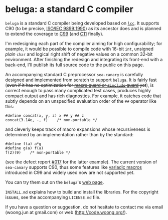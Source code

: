 beluga: a standard C compiler
=============================

`beluga` is a standard C compiler being developed based on
[`lcc`](https://sites.google.com/site/lccretargetablecompiler/). It supports
C90 (to be precise,
[ISO/IEC 9899:1990](http://www.iso.org/iso/iso_catalogue/catalogue_tc/catalogue_detail.htm?csnumber=17782))
as its ancestor does and is planned to extend the coverage to
[C99](http://www.iso.org/iso/iso_catalogue/catalogue_tc/catalogue_detail.htm?csnumber=29237)
(and
[C11](http://www.iso.org/iso/home/store/catalogue_ics/catalogue_detail_ics.htm?csnumber=57853)
finally).

I'm redesigning each part of the compiler aiming for high configurability; for
example, it would be possible to compile code with 16-bit `int`, unsigned
_plain_ `char` and logical right shift of negative values on a common 32-bit
environment. After finishing the redesign and integrating its front-end with a
back-end, I'll publish its full source code to the public on this page.

An accompanying standard C preprocessor `sea-canary` is carefully designed and
implemented from scratch to support `beluga`. It is fairly fast (~~even if it
has no optimization for
[macro guard or `#include` guard](http://en.wikipedia.org/wiki/Include_guard)
yet~~), is correct enough to pass many complicated test cases, produces highly
compact output and has rich diagnostics. For example, it catches code that
subtly depends on an unspecified evaluation order of the `##` operator like
this:

    #define concat(x, y, z) x ## y ## z
    concat(3.14e, -, f)    /* non-portable */

and cleverly keeps track of macro expansions whose recursiveness is determined
by an implementation rather than by the standard:

    #define f(a) a*g
    #define g(a) f(a)
    f(2)(9)    /* non-portable */

(see the defect report
[#017](http://www.open-std.org/Jtc1/sc22/wg14/www/docs/dr_017.html) for the
latter example). The current version of `sea-canary` supports C90, thus some
features like [variadic macros](http://en.wikipedia.org/wiki/Variadic_macro)
introduced in C99 and widely used now are not supported yet.

You can try them out on the `beluga`'s
[web page](http://code.woong.org/beluga).

`INSTALL.md` explains how to build and install the libraries. For the copyright
issues, see the accompanying `LICENSE.md` file.

If you have a question or suggestion, do not hesitate to contact me via email
(woong.jun at gmail.com) or web (http://code.woong.org/).
